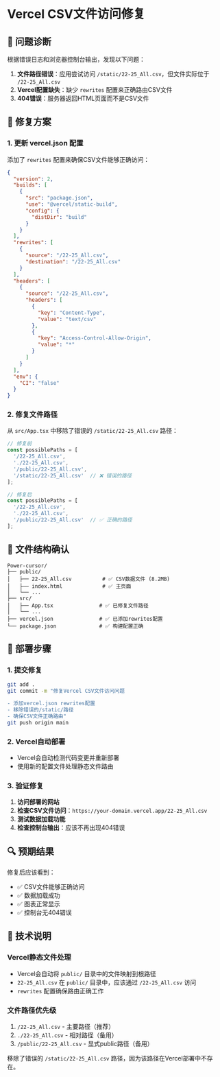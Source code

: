 # Vercel CSV文件访问修复

## 🎯 问题诊断

根据错误日志和浏览器控制台输出，发现以下问题：

1. **文件路径错误**：应用尝试访问 `/static/22-25_All.csv`，但文件实际位于 `/22-25_All.csv`
2. **Vercel配置缺失**：缺少 `rewrites` 配置来正确路由CSV文件
3. **404错误**：服务器返回HTML页面而不是CSV文件

## 🔧 修复方案

### 1. 更新 vercel.json 配置

添加了 `rewrites` 配置来确保CSV文件能够正确访问：

```json
{
  "version": 2,
  "builds": [
    {
      "src": "package.json",
      "use": "@vercel/static-build",
      "config": {
        "distDir": "build"
      }
    }
  ],
  "rewrites": [
    {
      "source": "/22-25_All.csv",
      "destination": "/22-25_All.csv"
    }
  ],
  "headers": [
    {
      "source": "/22-25_All.csv",
      "headers": [
        {
          "key": "Content-Type",
          "value": "text/csv"
        },
        {
          "key": "Access-Control-Allow-Origin",
          "value": "*"
        }
      ]
    }
  ],
  "env": {
    "CI": "false"
  }
}
```

### 2. 修复文件路径

从 `src/App.tsx` 中移除了错误的 `/static/22-25_All.csv` 路径：

```typescript
// 修复前
const possiblePaths = [
  '/22-25_All.csv',
  './22-25_All.csv',
  '/public/22-25_All.csv',
  '/static/22-25_All.csv'  // ❌ 错误的路径
];

// 修复后
const possiblePaths = [
  '/22-25_All.csv',
  './22-25_All.csv',
  '/public/22-25_All.csv'  // ✅ 正确的路径
];
```

## 📁 文件结构确认

```
Power-cursor/
├── public/
│   ├── 22-25_All.csv          # ✅ CSV数据文件 (8.2MB)
│   ├── index.html             # ✅ 主页面
│   └── ...
├── src/
│   ├── App.tsx               # ✅ 已修复文件路径
│   └── ...
├── vercel.json               # ✅ 已添加rewrites配置
└── package.json              # ✅ 构建配置正确
```

## 🚀 部署步骤

### 1. 提交修复
```bash
git add .
git commit -m "修复Vercel CSV文件访问问题

- 添加vercel.json rewrites配置
- 移除错误的/static/路径
- 确保CSV文件正确路由"
git push origin main
```

### 2. Vercel自动部署
- Vercel会自动检测代码变更并重新部署
- 使用新的配置文件处理静态文件路由

### 3. 验证修复
1. **访问部署的网站**
2. **检查CSV文件访问**：`https://your-domain.vercel.app/22-25_All.csv`
3. **测试数据加载功能**
4. **检查控制台输出**：应该不再出现404错误

## 🔍 预期结果

修复后应该看到：
- ✅ CSV文件能够正确访问
- ✅ 数据加载成功
- ✅ 图表正常显示
- ✅ 控制台无404错误

## 📝 技术说明

### Vercel静态文件处理
- Vercel会自动将 `public/` 目录中的文件映射到根路径
- `22-25_All.csv` 在 `public/` 目录中，应该通过 `/22-25_All.csv` 访问
- `rewrites` 配置确保路由正确工作

### 文件路径优先级
1. `/22-25_All.csv` - 主要路径（推荐）
2. `./22-25_All.csv` - 相对路径（备用）
3. `/public/22-25_All.csv` - 显式public路径（备用）

移除了错误的 `/static/22-25_All.csv` 路径，因为该路径在Vercel部署中不存在。 